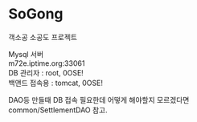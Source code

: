 # SoGong
객소공 소공도 프로젝트

Mysql 서버  
m72e.iptime.org:33061  
DB 관리자 : root, 0OSE!  
백앤드 접속용 : tomcat, 0OSE!  

DAO등 만들때 DB 접속 필요한데 어떻게 해야할지 모르겠다면 common/SettlementDAO 참고.
